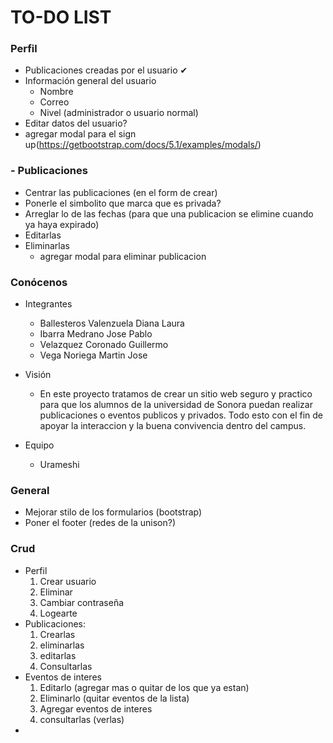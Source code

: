 # TO-DO LIST

### Perfil
- Publicaciones creadas por el usuario ✔
- Información general del usuario
  - Nombre
  - Correo
  - Nivel (administrador o usuario normal)
- Editar datos del usuario?
- agregar modal para el sign up(https://getbootstrap.com/docs/5.1/examples/modals/)

### - Publicaciones
- Centrar las publicaciones (en el form de crear)
- Ponerle el simbolito que marca que es privada?
- Arreglar lo de las fechas (para que una publicacion se elimine cuando ya haya expirado)
- Editarlas
- Eliminarlas
    - agregar modal para eliminar publicacion

### Conócenos
- Integrantes
    - Ballesteros Valenzuela Diana Laura
    - Ibarra Medrano Jose Pablo
    - Velazquez Coronado Guillermo
    - Vega Noriega Martin Jose

- Visión
    - En este proyecto tratamos de crear un sitio web seguro y practico para que los alumnos de la universidad de Sonora puedan realizar publicaciones o eventos publicos y privados. Todo esto con el fin de apoyar la interaccion y la buena convivencia dentro del campus.
- Equipo
    - Urameshi

### General
- Mejorar stilo de los formularios (bootstrap)
- Poner el footer (redes de la unison?)

### Crud
- Perfil
    1. Crear usuario
    2. Eliminar
    3. Cambiar contraseña
    4. Logearte
- Publicaciones:
    1. Crearlas
    2. eliminarlas
    3. editarlas
    4. Consultarlas
- Eventos de interes
    1. Editarlo (agregar mas o quitar de los que ya estan)
    2. Eliminarlo (quitar eventos de la lista)
    3. Agregar eventos de interes
    4. consultarlas (verlas)
- 